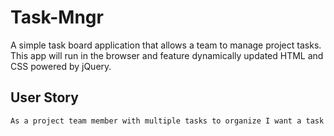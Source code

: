 # Task-Mngr

A simple task board application that allows a team to manage project tasks. This app will run in the browser and feature dynamically updated HTML and CSS powered by jQuery.

## User Story

```md
As a project team member with multiple tasks to organize I want a task board so that I can add individual project tasks, manage their state of progress and track overall project progress accordingly.
```

